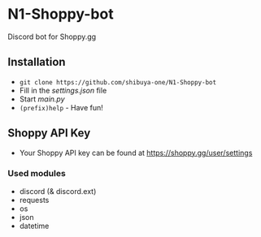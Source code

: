 # N1-Shoppy-bot
Discord bot for Shoppy.gg

## Installation
- `git clone https://github.com/shibuya-one/N1-Shoppy-bot`
- Fill in the *settings.json* file
- Start *main.py*
- `(prefix)help` - Have fun!

## Shoppy API Key
- Your Shoppy API key can be found at https://shoppy.gg/user/settings

### Used modules
- discord (& discord.ext)
- requests
- os
- json
- datetime
